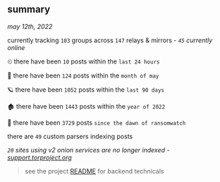 
## summary
_may 12th, 2022_

currently tracking `103` groups across `147` relays & mirrors - _`45` currently online_

⏲ there have been `10` posts within the `last 24 hours`

🦈 there have been `124` posts within the `month of may`

🪐 there have been `1052` posts within the `last 90 days`

🏚 there have been `1443` posts within the `year of 2022`

🦕 there have been `3729` posts `since the dawn of ransomwatch`

there are `49` custom parsers indexing posts

_`20` sites using v2 onion services are no longer indexed - [support.torproject.org](https://support.torproject.org/onionservices/v2-deprecation/)_

> see the project [README](https://github.com/thetanz/ransomwatch#ransomwatch--) for backend technicals
